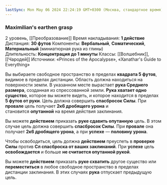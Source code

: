 ```yaml
---
lastSync: Mon May 06 2024 22:24:19 GMT+0300 (Москва, стандартное время)
---
```

### Maximilian's earthen grasp
2 уровень, [[Преобразование]]
Время накладывания: **1 действие**
Дистанция: **30 футов**
Компоненты: **Вербальный**, **Соматический**, **Материальный** (миниатюрная рука из глины)
Длительность: **Концентрация до 1 минуты**
Классы: [[Волшебник]], [[Чародей]]
Источники: «Princes of the Apocalypse», «Xanathar's Guide to Everything»

Вы выбираете свободное пространство в пределах **квадрата 5 футов**, видимое в пределах дистанции. Область должна находиться на поверхности земли. В указанном месте вырастает **рука Среднего размера**, созданная из спрессованной земли. **Рука хватает одно существо**, которое вы можете видеть, и которое находится в пределах **5 футов от руки**. Цель должна совершить **спасбросок Силы**. При **провале** цель получает **2к6 дробящего урона** и становится **опутанной** на время действия заклинания.

Вы можете **действием** приказать **руке сдавить опутанную** цель. В этом случае цель должна совершить **спасбросок Силы**. При **провале** она получает **2к6 дробящего урона**, а при **успехе** — **половину урона**.

Чтобы освободиться, цель должна **действием** преуспеть в **проверке Силы** против **Сл спасброска от ваших заклинаний**. При **успехе** цель **освобождается** и больше **не считается опутанной рукой**.

Вы можете **действием** приказать **руке схватить** другое существо или **переместиться** в любое свободное пространство в пределах дистанции заклинания. В этих случаях **рука** отпускает предыдущую цель.